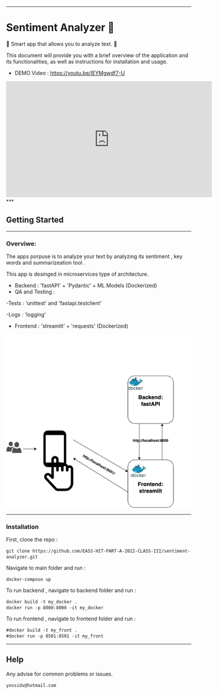 *** 

# Sentiment Analyzer 🦾️

🔬 Smart app that allows you to analyze text. 📄

This document will provide you with a brief overview of the application and its functionalities,
as well as instructions for installation and usage.

- DEMO Video : https://youtu.be/IEYMgwdf7-U
<iframe width="560" height="315" src="https://www.youtube.com/embed/IEYMgwdf7-U" title="YouTube video player" frameborder="0" allow="accelerometer; autoplay; clipboard-write; encrypted-media; gyroscope; picture-in-picture; web-share" allowfullscreen></iframe>
***

## Getting Started
***
### Overviwe: 

The apps porpuse is to analyze your text by analyzing its sentiment , key words and summarizeation tool . 

This app is desinged in microservices type of architecture. 

*  Backend : 'fastAPI' + 'Pydantic' + ML Models (Dockerized)
* QA and Testing : 

-Tests : 'unittest' and 'fastapi.testclient'

-Logs : 'logging' 
*  Frontend : 'streamlit' + 'requests' (Dockerized)


![img_1.png](img_1.png)


***


### Installation

First, clone the repo : 
```
git clone https://github.com/EASS-HIT-PART-A-2022-CLASS-III/sentiment-analyzer.git
```
Navigate to main folder and run :

```
docker-compose up
```
To run backend , navigate to backend folder and run :

```
docker build -t my_docker .
docker run -p 8000:8000 -it my_docker
```
To run frontend , navigate to frontend folder and run :
```
#docker build -t my_front .
#docker run -p 8501:8501 -it my_front
```
***
## Help
Any advise for common problems or issues.
```
yossidv@hotmail.com
```
